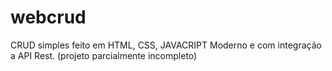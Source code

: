 # webcrud
CRUD simples feito em HTML, CSS, JAVACRIPT Moderno e com integração a API Rest. (projeto parcialmente incompleto)
